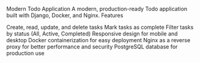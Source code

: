 Modern Todo Application
A modern, production-ready Todo application built with Django, Docker, and Nginx.
Features

Create, read, update, and delete tasks
Mark tasks as complete
Filter tasks by status (All, Active, Completed)
Responsive design for mobile and desktop
Docker containerization for easy deployment
Nginx as a reverse proxy for better performance and security
PostgreSQL database for production use
